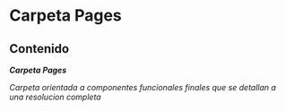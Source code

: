 # Carpeta Pages

## Contenido

**_Carpeta Pages_**

_Carpeta orientada a componentes funcionales finales que se detallan a una resolucion completa_
